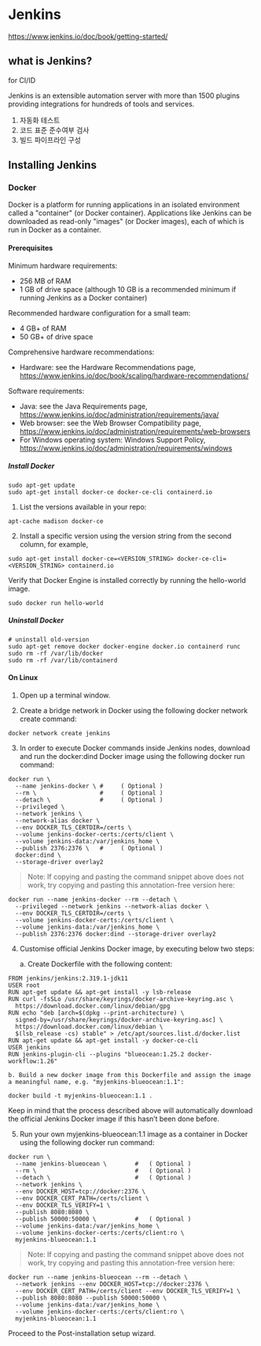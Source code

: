# Jenkins

https://www.jenkins.io/doc/book/getting-started/

## what is Jenkins?

for CI/ID

Jenkins is an extensible automation server with more than 1500 plugins providing integrations for hundreds of tools and services.

1. 자동화 테스트
2. 코드 표준 준수여부 검사
3. 빌드 파이프라인 구성

## Installing Jenkins

### Docker

Docker is a platform for running applications in an isolated environment called a "container" (or Docker container). Applications like Jenkins can be downloaded as read-only "images" (or Docker images), each of which is run in Docker as a container.

#### Prerequisites

Minimum hardware requirements:
* 256 MB of RAM
* 1 GB of drive space (although 10 GB is a recommended minimum if running Jenkins as a Docker container)

Recommended hardware configuration for a small team:
* 4 GB+ of RAM
* 50 GB+ of drive space

Comprehensive hardware recommendations:
* Hardware: see the Hardware Recommendations page, https://www.jenkins.io/doc/book/scaling/hardware-recommendations/

Software requirements:
* Java: see the Java Requirements page, https://www.jenkins.io/doc/administration/requirements/java/
* Web browser: see the Web Browser Compatibility page, https://www.jenkins.io/doc/administration/requirements/web-browsers
* For Windows operating system: Windows Support Policy, https://www.jenkins.io/doc/administration/requirements/windows

##### Install Docker
```shell
sudo apt-get update
sudo apt-get install docker-ce docker-ce-cli containerd.io
```

1. List the versions available in your repo:
```shell
apt-cache madison docker-ce
```

2. Install a specific version using the version string from the second column, for example,
```shell
sudo apt-get install docker-ce=<VERSION_STRING> docker-ce-cli=<VERSION_STRING> containerd.io
```

Verify that Docker Engine is installed correctly by running the hello-world image.
```shell
sudo docker run hello-world
```

##### Uninstall Docker

```shell
# uninstall old-version
sudo apt-get remove docker docker-engine docker.io containerd runc
sudo rm -rf /var/lib/docker
sudo rm -rf /var/lib/containerd
```

#### On Linux

1. Open up a terminal window.

2. Create a bridge network in Docker using the following docker network create command:
```shell
docker network create jenkins
```

3. In order to execute Docker commands inside Jenkins nodes, download and run the docker:dind Docker image using the following docker run command:
```shell
docker run \
  --name jenkins-docker \ # 	( Optional )
  --rm \                  #  	( Optional )
  --detach \              # 	( Optional )
  --privileged \
  --network jenkins \
  --network-alias docker \
  --env DOCKER_TLS_CERTDIR=/certs \
  --volume jenkins-docker-certs:/certs/client \
  --volume jenkins-data:/var/jenkins_home \
  --publish 2376:2376 \   # 	( Optional )
  docker:dind \
  --storage-driver overlay2
```

> Note: If copying and pasting the command snippet above does not work, try copying and pasting this annotation-free version here:
```shell
docker run --name jenkins-docker --rm --detach \
  --privileged --network jenkins --network-alias docker \
  --env DOCKER_TLS_CERTDIR=/certs \
  --volume jenkins-docker-certs:/certs/client \
  --volume jenkins-data:/var/jenkins_home \
  --publish 2376:2376 docker:dind --storage-driver overlay2
```

4. Customise official Jenkins Docker image, by executing below two steps:

    a. Create Dockerfile with the following content:

```shell
FROM jenkins/jenkins:2.319.1-jdk11
USER root
RUN apt-get update && apt-get install -y lsb-release
RUN curl -fsSLo /usr/share/keyrings/docker-archive-keyring.asc \
  https://download.docker.com/linux/debian/gpg
RUN echo "deb [arch=$(dpkg --print-architecture) \
  signed-by=/usr/share/keyrings/docker-archive-keyring.asc] \
  https://download.docker.com/linux/debian \
  $(lsb_release -cs) stable" > /etc/apt/sources.list.d/docker.list
RUN apt-get update && apt-get install -y docker-ce-cli
USER jenkins
RUN jenkins-plugin-cli --plugins "blueocean:1.25.2 docker-workflow:1.26"
```

    b. Build a new docker image from this Dockerfile and assign the image a meaningful name, e.g. "myjenkins-blueocean:1.1":

```shell
docker build -t myjenkins-blueocean:1.1 .
```

  Keep in mind that the process described above will automatically download the official Jenkins Docker image if this hasn’t been done before.

5. Run your own myjenkins-blueocean:1.1 image as a container in Docker using the following docker run command:

```shell
docker run \
  --name jenkins-blueocean \        # 	( Optional )
  --rm \                            # 	( Optional )
  --detach \                        # 	( Optional )
  --network jenkins \
  --env DOCKER_HOST=tcp://docker:2376 \
  --env DOCKER_CERT_PATH=/certs/client \
  --env DOCKER_TLS_VERIFY=1 \
  --publish 8080:8080 \
  --publish 50000:50000 \           # 	( Optional )
  --volume jenkins-data:/var/jenkins_home \
  --volume jenkins-docker-certs:/certs/client:ro \
  myjenkins-blueocean:1.1 
```

> Note: If copying and pasting the command snippet above does not work, try copying and pasting this annotation-free version here:

```shell
docker run --name jenkins-blueocean --rm --detach \
  --network jenkins --env DOCKER_HOST=tcp://docker:2376 \
  --env DOCKER_CERT_PATH=/certs/client --env DOCKER_TLS_VERIFY=1 \
  --publish 8080:8080 --publish 50000:50000 \
  --volume jenkins-data:/var/jenkins_home \
  --volume jenkins-docker-certs:/certs/client:ro \
  myjenkins-blueocean:1.1
```
  Proceed to the Post-installation setup wizard.

